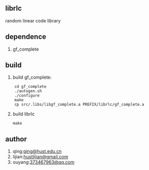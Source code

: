 ## librlc

random linear code library

## dependence

1. gf\_complete

## build

1. build gf\_complete:

```
    cd gf_complete
    ./autogen.sh
    ./configure
    make
    cp src/.libs/libgf_complete.a PREFIX/librlc/gf_complete.a
```

2. build librlc

    `make`

## author

1. qing:<qing@hust.edu.cn>
2. lijian:<hustlijian@gmail.com>
3. ouyang:<373467963@qq.com>
